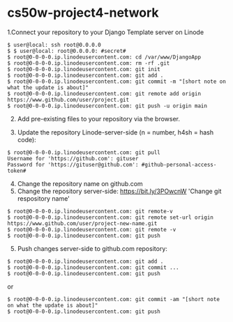 # cs50w-project4-network

1.Connect your repository to your Django Template server on Linode

```
$ user@local: ssh root@0.0.0.0
$ $ user@local: root@0.0.0.0: #secret#
$ root@0-0-0-0.ip.linodeusercontent.com: cd /var/www/DjangoApp
$ root@0-0-0-0.ip.linodeusercontent.com: rm -rf .git
$ root@0-0-0-0.ip.linodeusercontent.com: git init
$ root@0-0-0-0.ip.linodeusercontent.com: git add .
$ root@0-0-0-0.ip.linodeusercontent.com: git commit -m "[short note on what the update is about]"
$ root@0-0-0-0.ip.linodeusercontent.com: git remote add origin https://www.github.com/user/project.git
$ root@0-0-0-0.ip.linodeusercontent.com: git push -u origin main
```

2. Add pre-existing files to your repository via the browser.

3. Update the repository Linode-server-side (n = number, h4sh = hash code):
```
$ root@0-0-0-0.ip.linodeusercontent.com: git pull
Username for 'https://github.com': gituser
Password for 'https://gituser@github.com': #github-personal-access-token#
```

4. Change the repository name on github.com
5. Change the repository server-side:
https://bit.ly/3POwcnW 'Change git respository name'
```
$ root@0-0-0-0.ip.linodeusercontent.com: git remote-v
$ root@0-0-0-0.ip.linodeusercontent.com: git remote set-url origin https://www.github.com/user/project-new-name.git
$ root@0-0-0-0.ip.linodeusercontent.com: git remote -v
$ root@0-0-0-0.ip.linodeusercontent.com: git push
```

5. Push changes server-side to github.com repository:
```
$ root@0-0-0-0.ip.linodeusercontent.com: git add .
$ root@0-0-0-0.ip.linodeusercontent.com: git commit ...
$ root@0-0-0-0.ip.linodeusercontent.com: git push

```

or

```
$ root@0-0-0-0.ip.linodeusercontent.com: git commit -am "[short note on what the update is about]"
$ root@0-0-0-0.ip.linodeusercontent.com: git push
```
